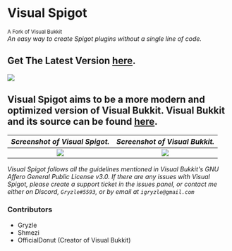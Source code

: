 # **Visual Spigot**
<sup>A Fork of Visual Bukkit</sup><br/>
*An easy way to create Spigot plugins without a single line of code.*

## Get The Latest Version [here](https://github.com/Gryzle/VisualSpigot/releases).
![](https://cdn.glitch.com/ad890a95-b860-436b-9d8e-c60e330898e5%2FGitHub%20Media.png?v=1612040931227)

## Visual Spigot aims to be a more modern and optimized version of Visual Bukkit. Visual Bukkit and its source can be found [here](https://github.com/OfficialDonut/VisualBukkit).

*Screenshot of Visual Spigot.*|*Screenshot of Visual Bukkit.*
:-------------------------:|:-------------------------:
![](https://cdn.glitch.com/ad890a95-b860-436b-9d8e-c60e330898e5%2FVisual%20Spigot%201.png?v=1612191760521)|![](https://cdn.glitch.com/ad890a95-b860-436b-9d8e-c60e330898e5%2FVisual%20Bukkit%201.png?v=1612191760011)


*Visual Spigot follows all the guidelines mentioned in Visual Bukkit's GNU Affero General Public License v3.0. If there are any issues with Visual Spigot, please create a support ticket in the issues panel, or contact me either on Discord, `Gryzle#5593`, or by email at `igryzle@gmail.com`*

### Contributors
- Gryzle
- Shmezi
- OfficialDonut (Creator of Visual Bukkit)
